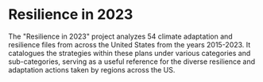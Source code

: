 # Resilience in 2023
The "Resilience in 2023" project analyzes 54 climate adaptation and resilience files from across the United States from the years 2015-2023. It catalogues the strategies within these plans under various categories and sub-categories, serving as a useful reference for the diverse resilience and adaptation actions taken by regions across the US.
